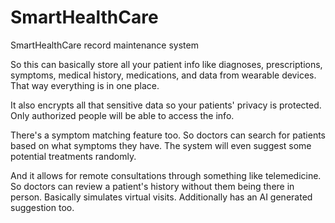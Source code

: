 # SmartHealthCare
SmartHealthCare record maintenance system

So this can basically store all your patient info like diagnoses, prescriptions, symptoms, medical history, medications, and data from wearable devices. That way everything is in one place. 

It also encrypts all that sensitive data so your patients' privacy is protected. Only authorized people will be able to access the info.

There's a symptom matching feature too. So doctors can search for patients based on what symptoms they have. The system will even suggest some potential treatments randomly. 

And it allows for remote consultations through something like telemedicine. So doctors can review a patient's history without them being there in person. Basically simulates virtual visits.
Additionally has an AI generated suggestion too.
​
